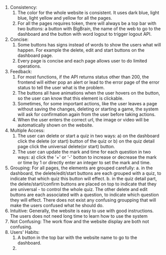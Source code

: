 1. Consistency:
    1) The color for the whole website is consistent. It uses dark blue, light blue, light yellow and yellow for all the pages.
    2) For all the pages requires token, there will always be a top bar with two buttons: a button with BigBrain, the name of the web to go to the dashboard and the button with word logout to trigger logout API.
2. Concise: 
    1) Some buttons has signs instead of words to show the users what will happen. For example the delete, edit and start buttons on the dashboard page.
    2) Every page is concise and each page allows user to do limited operations.
3. Feedback:
    1) For most functions, if the API returns status other than 200, the frontend will either pop an alert or lead to the error page of the error status to tell the user what is the problem.
    2) The buttons all have animations when the user hovers on the button, so the user can know that this element is clickable.
    3) Sometimes, for some important actions, like the user leaves a page without saving the changes, deleting or starting a game, the system will ask for confirmation again from the user before taking actions.
    4) When the user enters the correct url, the image or video will be automatically shown on the website.
4. Multiple Access:
    1) The user can delete or start a quiz in two ways: a) on the dashboard click the delete (or start) button of the quiz or b) on the quiz detail page click the universal delete(or start) button.
    2) The user can update the mark and time for each question in two ways: a) click the '+' or '-' botton to increase or decrease the mark or time by 1 or directly enter an integer to set the mark and time.
5. Grouping: 
    For all pages, the elements are grouped carefully:
        a. in the dashboard, the delete/edit/start buttons are each grouped with a quiz, to indicate that which quiz this button will effect.
        b. in the quiz detail part, the delete/start/confirm buttons are placed on top to indicate that they are universal - to control the whole quiz. The other delete and edit buttons are each associated with a question, to indicate which question they will effect.
    There does not exist any confusing groupping that will make the users confused what he should do.
6. Intuitive:
    Generally, the website is easy to use with good instructions. The users does not need long time to learn how to use the system
7. Not Confusing:
    The work flow and the website display are both not confusing.
8. Users' Habits:
    1) A button in the top bar with the website name to go to the dashboard.
    2) 